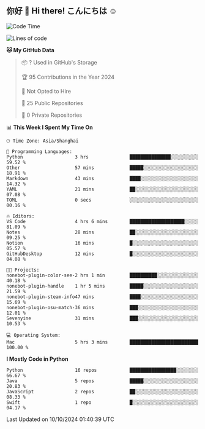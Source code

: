 ## 你好 👋 Hi there! こんにちは ☺️

<!--START_SECTION:waka-->
![Code Time](http://img.shields.io/badge/Code%20Time-16%20hrs%2045%20mins-blue)

![Lines of code](https://img.shields.io/badge/From%20Hello%20World%20I%27ve%20Written-8.5%20thousand%20lines%20of%20code-blue)

**🐱 My GitHub Data** 

> 📦 ? Used in GitHub's Storage 
 > 
> 🏆 95 Contributions in the Year 2024
 > 
> 🚫 Not Opted to Hire
 > 
> 📜 25 Public Repositories 
 > 
> 🔑 0 Private Repositories 
 > 
📊 **This Week I Spent My Time On** 

```text
🕑︎ Time Zone: Asia/Shanghai

💬 Programming Languages: 
Python                   3 hrs               ███████████████░░░░░░░░░░   59.52 % 
Other                    57 mins             █████░░░░░░░░░░░░░░░░░░░░   18.91 % 
Markdown                 43 mins             ████░░░░░░░░░░░░░░░░░░░░░   14.32 % 
YAML                     21 mins             ██░░░░░░░░░░░░░░░░░░░░░░░   07.08 % 
TOML                     0 secs              ░░░░░░░░░░░░░░░░░░░░░░░░░   00.16 % 

🔥 Editors: 
VS Code                  4 hrs 6 mins        ████████████████████░░░░░   81.09 % 
Notes                    28 mins             ██░░░░░░░░░░░░░░░░░░░░░░░   09.25 % 
Notion                   16 mins             █░░░░░░░░░░░░░░░░░░░░░░░░   05.57 % 
GitHubDesktop            12 mins             █░░░░░░░░░░░░░░░░░░░░░░░░   04.08 % 

🐱‍💻 Projects: 
nonebot-plugin-color-see-2 hrs 1 min         ██████████░░░░░░░░░░░░░░░   40.18 % 
nonebot-plugin-handle    1 hr 5 mins         █████░░░░░░░░░░░░░░░░░░░░   21.59 % 
nonebot-plugin-steam-info47 mins             ████░░░░░░░░░░░░░░░░░░░░░   15.69 % 
nonebot-plugin-osu-match-36 mins             ███░░░░░░░░░░░░░░░░░░░░░░   12.01 % 
Sevenyine                31 mins             ███░░░░░░░░░░░░░░░░░░░░░░   10.53 % 

💻 Operating System: 
Mac                      5 hrs 3 mins        █████████████████████████   100.00 % 
```

**I Mostly Code in Python** 

```text
Python                   16 repos            █████████████████░░░░░░░░   66.67 % 
Java                     5 repos             █████░░░░░░░░░░░░░░░░░░░░   20.83 % 
JavaScript               2 repos             ██░░░░░░░░░░░░░░░░░░░░░░░   08.33 % 
Swift                    1 repo              █░░░░░░░░░░░░░░░░░░░░░░░░   04.17 % 
```




 Last Updated on 10/10/2024 01:40:39 UTC
<!--END_SECTION:waka-->